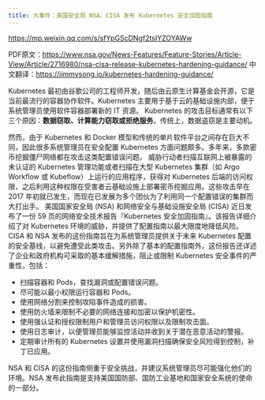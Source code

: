 ```yaml
---
title: 大事件：美国安全局 NSA、CISA 发布 Kubernetes 安全加固指南
---
```


<https://mp.weixin.qq.com/s/sfYpGScDNgf2tsIYZOYAWw>

PDF原文：<https://www.nsa.gov/News-Features/Feature-Stories/Article-View/Article/2716980/nsa-cisa-release-kubernetes-hardening-guidance/>
中文翻译：<https://jimmysong.io/kubernetes-hardening-guidance/>

Kubernetes 最初由谷歌公司的工程师开发，随后由云原生计算基金会开源，它是当前最流行的容器协作软件。Kubernetes 主要用于基于云的基础设施内部，便于系统管理员使用软件容器部署新的 IT 资源。
Kubernetes 的攻击目标通常有以下三个原因：**数据窃取、计算能力窃取或拒绝服务**。传统上，数据盗窃是主要动机。

然而，由于 Kubernetes 和 Docker 模型和传统的单片软件平台之间存在巨大不同，因此很多系统管理员在安全配置 Kubernetes 方面问题颇多。多年来，多款密币挖掘僵尸网络都在攻击这类配置错误问题。
威胁行动者扫描互联网上被暴露的未认证的 Kubernetes 管理功能或者扫描在大型 Kubernetes 集群（如 Argo Workflow 或 Kubeflow）上运行的应用程序，获得对 Kubernetes 后端的访问权限，之后利用这种权限在受害者云基础设施上部署密币挖掘应用。这些攻击早在 2017 年初就已发生，而现在已发展为多个团伙为了利用同一个配置错误的集群而大打出手。
美国国家安全局 (NSA) 和网络安全与基础设施安全局 (CISA) 近日发布了一份 59 页的网络安全技术报告『Kubernetes 安全加固指南』。该报告详细介绍了对 Kubernetes 环境的威胁，并提供了配置指南以最大限度地降低风险。
CISA 和 NSA 发布的这份指南旨在为系统管理员提供关于未来 Kubernetes 配置的安全基线，以避免遭受此类攻击。另外除了基本的配置指南外，这份报告还详述了企业和政府机构可采取的基本缓解措施，阻止或限制 Kubernetes 安全事件的严重性，包括：

- 扫描容器和 Pods，查找漏洞或配置错误问题。
- 尽可能以最小权限运行容器和 Pods。
- 使用网络分割来控制攻陷事件造成的损害。
- 使用防火墙来限制不必要的网络连接和加密以保护机密性。
- 使用强认证和授权限制用户和管理员访问权限以及限制攻击面。
- 使用日志审计，以便管理员能够监控活动并收到关于潜在恶意活动的警报。
- 定期审计所有的 Kubernetes 设置并使用漏洞扫描确保安全风险得到控制，补丁已应用。

NSA 和 CISA 的这份指南侧重于安全挑战，并建议系统管理员尽可能强化他们的环境。NSA 发布此指南是支持美国国防部、国防工业基地和国家安全系统的使命的一部分。
